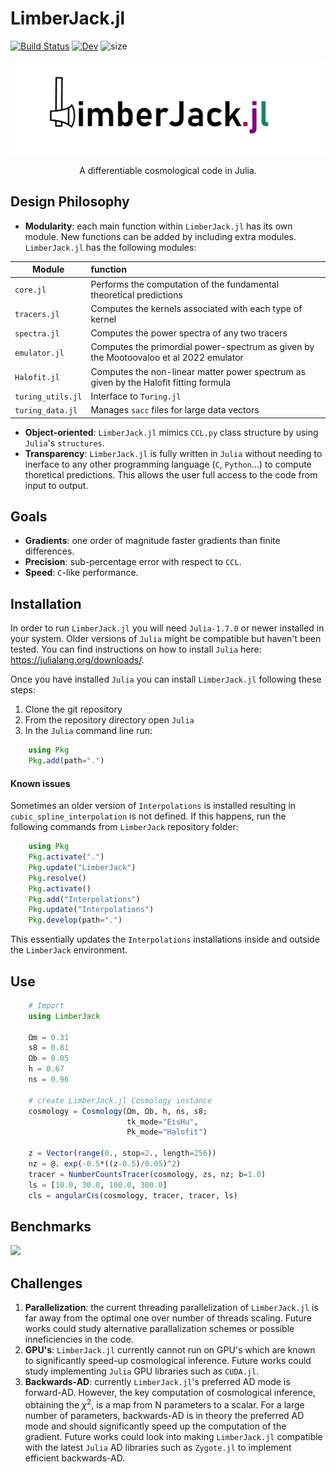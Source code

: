 # LimberJack.jl

[![Build Status](https://github.com/JaimeRZP/LimberJack.jl/workflows/CI/badge.svg)](https://github.com/JaimeRZP/LimberJack.jl/actions?query=workflow%3ALimberJack-CI+branch%3Amain)
[![Dev](https://img.shields.io/badge/docs-dev-blue.svg)](https://jaimerzp.github.io/LimberJack.jl/dev/)
![size](https://img.shields.io/github/repo-size/jaimerzp/LimberJack.jl)

![](https://raw.githubusercontent.com/JaimeRZP/LimberJack.jl/main/docs/src/assets/LimberJack_logo.png)

<p align="center"> A differentiable cosmological code in Julia. </p>

## Design Philosophy

 + **Modularity**: each main function within ```LimberJack.jl``` has its own module. New functions can be added  by including extra modules. ```LimberJack.jl``` has the following modules:
 
| Module      | function    |
| ----------- | :----------- |
| ```core.jl```    | Performs the computation of the fundamental theoretical predictions   |
| ```tracers.jl``` | Computes the kernels associated with each type of kernel      |
| ```spectra.jl```  | Computes the power spectra of any two tracers       |
| ```emulator.jl``` | Computes the primordial power-spectrum as given by the Mootoovaloo et al 2022 emulator       |
| ```Halofit.jl```  | Computes the non-linear matter power spectrum as given by the Halofit fitting formula       |
| ```turing_utils.jl```   | Interface to ```Turing.jl```        |
| ```turing_data.jl```   | Manages ```sacc``` files for large data vectors       |

+ **Object-oriented**: ```LimberJack.jl```  mimics ```CCL.py``` class structure by using ```Julia```'s ```structures```.
+ **Transparency**: ```LimberJack.jl```  is fully written in ```Julia``` without needing to inerface to any other programming language (```C```, ```Python```...) to compute thoretical predictions. This allows the user full access to the code from input to output.

## Goals

+ **Gradients**: one order of magnitude faster gradients than finite differences.
+ **Precision**: sub-percentage error with respect to ```CCL```.
+ **Speed**: ```C```-like performance.

## Installation

In order to run ```LimberJack.jl``` you will need ```Julia-1.7.0``` or newer installed in your system.
Older versions of ```Julia``` might be compatible but haven't been tested.
You can find instructions on how to install ```Julia``` here: https://julialang.org/downloads/.

Once you have installed ```Julia``` you can install ```LimberJack.jl``` following these steps:
1. Clone the git repository
2. From the repository directory open ```Julia```
3. In the ```Julia``` command line run:
``` julia
    using Pkg
    Pkg.add(path=".")
```
#### Known issues

Sometimes an older version of ```Interpolations``` is installed resulting in ```cubic_spline_interpolation``` is not defined.
If this happens, run the following commands from ```LimberJack``` repository folder:

``` julia
    using Pkg
    Pkg.activate(".")
    Pkg.update("LimberJack")
    Pkg.resolve()
    Pkg.activate()
    Pkg.add("Interpolations")
    Pkg.update("Interpolations")
    Pkg.develop(path=".")
```
This essentially updates the ```Interpolations``` installations inside and outside the ```LimberJack``` environment.


## Use

``` julia
    # Import
    using LimberJack
    
    Ωm = 0.31
    s8 = 0.81
    Ωb = 0.05
    h = 0.67
    ns = 0.96
    
    # create LimberJack.jl Cosmology instance
    cosmology = Cosmology(Ωm, Ωb, h, ns, s8;
                          tk_mode="EisHu",
                          Pk_mode="Halofit")
    
    z = Vector(range(0., stop=2., length=256))
    nz = @. exp(-0.5*((z-0.5)/0.05)^2)
    tracer = NumberCountsTracer(cosmology, zs, nz; b=1.0)
    ls = [10.0, 30.0, 100.0, 300.0]
    cls = angularCℓs(cosmology, tracer, tracer, ls)
```


## Benchmarks

![](https://raw.githubusercontent.com/JaimeRZP/LimberJack.jl/main/docs/src/assets/LimberJack_benchmarks.png)

## Challenges

1.  **Parallelization**: the current threading parallelization of ```LimberJack.jl``` is far away from the optimal one over number of threads scaling. Future works could study alternative parallalization schemes or  possible inneficiencies in the code. 
2. **GPU's**: ```LimberJack.jl``` currently cannot run on GPU's which are known to significantly speed-up cosmological inference. Future works could study implementing ```Julia``` GPU libraries such as ```CUDA.jl```.
3. **Backwards-AD**: currently ```LimberJack.jl```'s preferred AD mode is forward-AD. However, the key computation of cosmological inference, obtaining the $\chi^2$, is a map from N parameters to a scalar. For a large number of parameters, backwards-AD is in theory the preferred AD mode and should significantly speed up the computation of the gradient. Future works could look into making ```LimberJack.jl``` compatible with the latest ```Julia``` AD libraries such as ```Zygote.jl``` to implement efficient backwards-AD.
